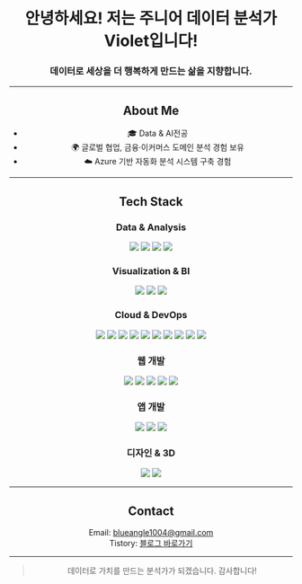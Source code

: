 <!-- README.md -->
<div align="center">
  
<h1 align="center">안녕하세요! 저는 주니어 데이터 분석가 Violet입니다!</h1>
<h3 align="center">데이터로 세상을 더 행복하게 만드는 삶을 지향합니다.</h3>

---

##  About Me

 - 🎓 Data & AI전공
 - 🌍 글로벌 협업, 금융·이커머스 도메인 분석 경험 보유  
 - ☁️ Azure 기반 자동화 분석 시스템 구축 경험  

---

##  Tech Stack

###  Data & Analysis  
<p>
  <img src="https://img.shields.io/badge/Python-3776AB?style=for-the-badge&logo=python&logoColor=white"/>
  <img src="https://img.shields.io/badge/Pandas-150458?style=for-the-badge&logo=pandas&logoColor=white"/>
  <img src="https://img.shields.io/badge/Numpy-013243?style=for-the-badge&logo=numpy&logoColor=white"/>
  <img src="https://img.shields.io/badge/SQL-003B57?style=for-the-badge&logo=postgresql&logoColor=white"/>
</p>

###  Visualization & BI  
<p>
  <img src="https://img.shields.io/badge/PowerBI-F2C811?style=for-the-badge&logo=powerbi&logoColor=black"/>
  <img src="https://img.shields.io/badge/Matplotlib-11557C?style=for-the-badge&logo=matplotlib&logoColor=white"/>
  <img src="https://img.shields.io/badge/Seaborn-76B900?style=for-the-badge"/>
</p>

###  Cloud & DevOps  
<p>
  <img src="https://img.shields.io/badge/Azure-0078D4?style=for-the-badge&logo=microsoftazure&logoColor=white"/>
  <img src="https://img.shields.io/badge/Data%20Factory-0078D4?style=for-the-badge&logo=microsoftazure&logoColor=white"/>
  <img src="https://img.shields.io/badge/Stream%20Analytics-0078D4?style=for-the-badge&logo=azuredataexplorer&logoColor=white"/>
  <img src="https://img.shields.io/badge/Azure%20SQL-0089D6?style=for-the-badge&logo=microsoftsqlserver&logoColor=white"/>
  <img src="https://img.shields.io/badge/Blob%20Storage-0072C6?style=for-the-badge&logo=microsoft&logoColor=white"/>
  <img src="https://img.shields.io/badge/Azure%20Functions-0062AD?style=for-the-badge&logo=azurefunctions&logoColor=white"/>
  <img src="https://img.shields.io/badge/OpenAI%20(Azure)-000000?style=for-the-badge&logo=openai&logoColor=white"/>
  <img src="https://img.shields.io/badge/AI%20Search-0078D4?style=for-the-badge&logo=searchengineland&logoColor=white"/>
  <img src="https://img.shields.io/badge/Databricks-EF3E3E?style=for-the-badge&logo=databricks&logoColor=white"/>
  <img src="https://img.shields.io/badge/Fabric-742774?style=for-the-badge&logo=microsoft&logoColor=white"/>
</p>

###  웹 개발
<p>
  <img src="https://img.shields.io/badge/HTML5-E34F26?style=for-the-badge&logo=html5&logoColor=white"/>
  <img src="https://img.shields.io/badge/CSS3-1572B6?style=for-the-badge&logo=css3&logoColor=white"/>
  <img src="https://img.shields.io/badge/JavaScript-F7DF1E?style=for-the-badge&logo=javascript&logoColor=black"/>
  <img src="https://img.shields.io/badge/React-61DAFB?style=for-the-badge&logo=react&logoColor=black"/>
  <img src="https://img.shields.io/badge/Flask-000000?style=for-the-badge&logo=flask&logoColor=white"/>
</p>

###  앱 개발
<p>
  <img src="https://img.shields.io/badge/Android-3DDC84?style=for-the-badge&logo=android&logoColor=white"/>
  <img src="https://img.shields.io/badge/Java-007396?style=for-the-badge&logo=openjdk&logoColor=white"/>
  <img src="https://img.shields.io/badge/Kotlin-7F52FF?style=for-the-badge&logo=kotlin&logoColor=white"/>
</p>

###  디자인 & 3D
<p>
  <img src="https://img.shields.io/badge/3ds%20Max-003A6D?style=for-the-badge&logo=autodesk&logoColor=white"/>
  <img src="https://img.shields.io/badge/Figma-F24E1E?style=for-the-badge&logo=figma&logoColor=white"/>
</p>

---

##  Contact

  Email: blueangle1004@gmail.com  
  Tistory: [블로그 바로가기](https://star-ccomputer-go.tistory.com/)

---

> 데이터로 가치를 만드는 분석가가 되겠습니다. 감사합니다!
